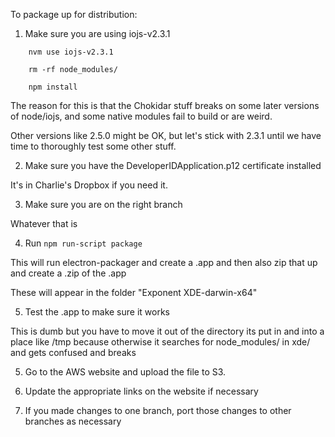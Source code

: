 To package up for distribution:

1. Make sure you are using iojs-v2.3.1

```
    nvm use iojs-v2.3.1

    rm -rf node_modules/
    
    npm install
```

The reason for this is that the Chokidar stuff breaks on some later
versions of node/iojs, and some native modules fail to build or are weird.

Other versions like 2.5.0 might be OK, but let's stick with 2.3.1 until
we have time to thoroughly test some other stuff.

2. Make sure you have the DeveloperIDApplication.p12 certificate installed

It's in Charlie's Dropbox if you need it.

3. Make sure you are on the right branch

Whatever that is

4. Run `npm run-script package`

This will run electron-packager and create a .app and then also zip that up
and create a .zip of the .app

These will appear in the folder "Exponent XDE-darwin-x64"

5. Test the .app to make sure it works

This is dumb but you have to move it out of the directory its put in and into
a place like /tmp because otherwise it searches for node_modules/ in xde/
and gets confused and breaks

5. Go to the AWS website and upload the file to S3.

6. Update the appropriate links on the website if necessary

7. If you made changes to one branch, port those changes to other branches as necessary

